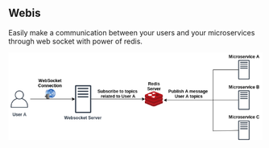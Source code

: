 ## Webis

Easily make a communication between your users and your microservices through web socket with power of redis.

![alt text](https://github.com/mammadmodi/webis/blob/master/architecture.png?raw=true)
